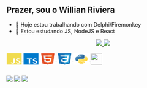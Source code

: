 ## Prazer, sou o Willian Riviera

- 🔭 Hoje estou trabalhando com Delphi/Firemonkey
- 🌱 Estou estudando JS, NodeJS e React

<div align="center">
  <a href="https://github.com/willxrv">
  <img height="150em" src="https://github-readme-stats.vercel.app/api?username=willxrv&show_icons=true&theme=dark&include_all_commits=true&count_private=true"/>
  <img height="150em" src="https://github-readme-stats.vercel.app/api/top-langs/?username=willxrv&layout=compact&langs_count=7&theme=dark"/>
</div>
<div style="display: inline_block"><br>
  <img align="center" height="30" width="40" src="https://raw.githubusercontent.com/devicons/devicon/master/icons/javascript/javascript-plain.svg">
  <img align="center" height="30" width="40" src="https://raw.githubusercontent.com/devicons/devicon/master/icons/typescript/typescript-plain.svg">
  <!--<img align="center"  height="30" width="40" src="https://raw.githubusercontent.com/devicons/devicon/master/icons/react/react-original.svg">-->
  <img align="center"  height="30" width="40" src="https://raw.githubusercontent.com/devicons/devicon/master/icons/html5/html5-original.svg">
  <img align="center"  height="30" width="40" src="https://raw.githubusercontent.com/devicons/devicon/master/icons/css3/css3-original.svg">
  <img align="center" a height="30" width="40" src="https://raw.githubusercontent.com/devicons/devicon/master/icons/python/python-original.svg">
  <img align="center" height="30" width="30" src="https://camo.githubusercontent.com/3287bc69afc6fc5d394204dea62f2b532fb4a1b9868dd8483195767ca2becc4e/68747470733a2f2f7777772e656d62617263616465726f2e636f6d2f696d616765732f6c6f676f732f64656c7068692d6c6f676f2d313032342e706e67">
</div>

##

<div> 
  <a href="https://instagram.com/willxrv" target="_blank"><img src="https://img.shields.io/badge/-Instagram-%23E4405F?style=for-the-badge&logo=instagram&logoColor=white" target="_blank"></a>
  <a href = "mailto:wil.riviera@gmail.com"><img src="https://img.shields.io/badge/-Gmail-%23333?style=for-the-badge&logo=gmail&logoColor=white" target="_blank"></a>
  <a href="https://www.linkedin.com/in/willian-riviera-54b139166" target="_blank"><img src="https://img.shields.io/badge/-LinkedIn-%230077B5?style=for-the-badge&logo=linkedin&logoColor=white" target="_blank"></a> 
</div>
